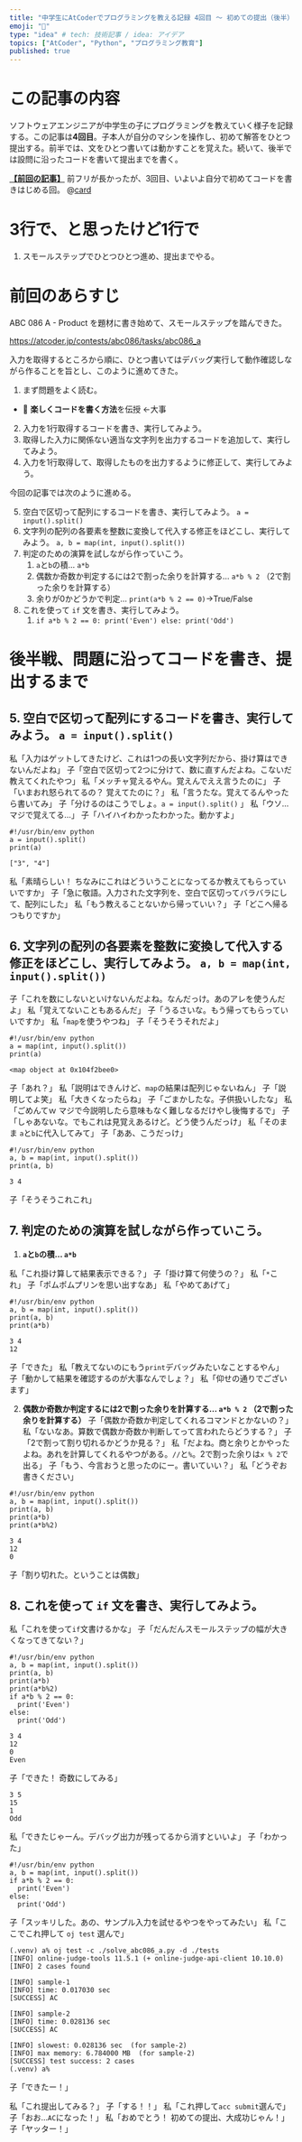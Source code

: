 ```yaml
---
title: "中学生にAtCoderでプログラミングを教える記録 4回目 〜 初めての提出（後半）"
emoji: "🐣"
type: "idea" # tech: 技術記事 / idea: アイデア
topics: ["AtCoder", "Python", "プログラミング教育"]
published: true
---
```

# この記事の内容
ソフトウェアエンジニアが中学生の子にプログラミングを教えていく様子を記録する。この記事は**4回目**。子本人が自分のマシンを操作し、初めて解答をひとつ提出する。前半では、文をひとつ書いては動かすことを覚えた。続いて、後半では設問に沿ったコードを書いて提出までを書く。

[**【前回の記事】**](https://zenn.dev/aromarious/articles/enjoy-atcoder-03)
前フリが長かったが、3回目、いよいよ自分で初めてコードを書きはじめる回。
@[card](https://zenn.dev/aromarious/articles/enjoy-atcoder-03)

# 3行で、と思ったけど1行で
1. スモールステップでひとつひとつ進め、提出までやる。

# 前回のあらすじ
 ABC 086 A - Product を題材に書き始めて、スモールステップを踏んできた。

https://atcoder.jp/contests/abc086/tasks/abc086_a

入力を取得するところから順に、ひとつ書いてはデバッグ実行して動作確認しながら作ることを旨とし、このように進めてきた。

1. まず問題をよく読む。
- 📌 **楽しくコードを書く方法**を伝授 ←大事
2. 入力を1行取得するコードを書き、実行してみよう。
3. 取得した入力に関係ない適当な文字列を出力するコードを追加して、実行してみよう。
4. 入力を1行取得して、取得したものを出力するように修正して、実行してみよう。

今回の記事では次のように進める。

5. 空白で区切って配列にするコードを書き、実行してみよう。  `a = input().split()`
6. 文字列の配列の各要素を整数に変換して代入する修正をほどこし、実行してみよう。 `a, b = map(int, input().split())`
7. 判定のための演算を試しながら作っていこう。
   1. `a`と`b`の積… `a*b`
   2. 偶数か奇数か判定するには2で割った余りを計算する… `a*b % 2` （2で割った余りを計算する）
   3. 余りが0かどうかで判定… `print(a*b % 2 == 0)`→True/False
8. これを使って `if` 文を書き、実行してみよう。
   1. `if a*b % 2 == 0: print('Even') else: print('Odd')`

# 後半戦、問題に沿ってコードを書き、提出するまで

## 5. 空白で区切って配列にするコードを書き、実行してみよう。 `a = input().split()`
私「入力はゲットしてきたけど、これは1つの長い文字列だから、掛け算はできないんだよね」
子「空白で区切って2つに分けて、数に直すんだよね。こないだ教えてくれたやつ」
私「メッチャ覚えるやん。覚えんでええ言うたのに」
子「いまおれ怒られてるの？ 覚えてたのに？」
私「言うたな。覚えてるんやったら書いてみ」
子「分けるのはこうでしょ。`a = input().split()` 」
私「ウソ…マジで覚えてる…」
子「ハイハイわかったわかった。動かすよ」
```python: solve_abc086_a.py
#!/usr/bin/env python
a = input().split()
print(a)
```
```:結果
["3", "4"]
```
私「素晴らしい！ ちなみにこれはどういうことになってるか教えてもらっていいですか」
子「急に敬語。入力された文字列を、空白で区切ってバラバラにして、配列にした」
私「もう教えることないから帰っていい？」
子「どこへ帰るつもりですか」

## 6. 文字列の配列の各要素を整数に変換して代入する修正をほどこし、実行してみよう。 `a, b = map(int, input().split())`
子「これを数にしないといけないんだよね。なんだっけ。あのアレを使うんだよ」
私「覚えてないこともあるんだ」
子「うるさいな。もう帰ってもらっていいですか」
私「`map`を使うやつね」
子「そうそうそれだよ」
```python: solve_abc086_a.py
#!/usr/bin/env python
a = map(int, input().split())
print(a)
```
```:結果
<map object at 0x104f2bee0>
```
子「あれ？」
私「説明はできんけど、`map`の結果は配列じゃないねん」
子「説明してよ笑」
私「大きくなったらね」
子「ごまかしたな。子供扱いしたな」
私「ごめんてｗ マジで今説明したら意味もなく難しなるだけやし後悔するで」
子「しゃあないな。でもこれは見覚えあるけど。どう使うんだっけ」
私「そのまま `a`と`b`に代入してみて」
子「ああ、こうだっけ」
```python: solve_abc086_a.py
#!/usr/bin/env python
a, b = map(int, input().split())
print(a, b)
```
```:結果
3 4
```
子「そうそうこれこれ」

## 7. 判定のための演算を試しながら作っていこう。
   1. **`a`と`b`の積… `a*b`**

私「これ掛け算して結果表示できる？」
子「掛け算て何使うの？」
私「`*`これ」
子「ポムポムプリンを思い出すなあ」
私「やめてあげて」
```python: solve_abc086_a.py
#!/usr/bin/env python
a, b = map(int, input().split())
print(a, b)
print(a*b)
```
```:結果
3 4
12
```
子「できた」
私「教えてないのにもう`print`デバッグみたいなことするやん」
子「動かして結果を確認するのが大事なんでしょ？」
私「仰せの通りでございます」

   2. **偶数か奇数か判定するには2で割った余りを計算する… `a*b % 2` （2で割った余りを計算する）**
子「偶数か奇数か判定してくれるコマンドとかないの？」
私「ないなあ。算数で偶数か奇数か判断してって言われたらどうする？」
子「2で割って割り切れるかどうか見る？」
私「だよね。商と余りとかやったよね。あれを計算してくれるやつがある。`//`と`%`。2で割った余りは`x % 2`で出る」
子「もう、今言おうと思ったのにー。書いていい？」
私「どうぞお書きください」
```python: solve_abc086_a.py
#!/usr/bin/env python
a, b = map(int, input().split())
print(a, b)
print(a*b)
print(a*b%2)
```
```:結果
3 4
12
0
```
子「割り切れた。ということは偶数」

## 8. これを使って `if` 文を書き、実行してみよう。
私「これを使って`if`文書けるかな」
子「だんだんスモールステップの幅が大きくなってきてない？」
```python: solve_abc086_a.py
#!/usr/bin/env python
a, b = map(int, input().split())
print(a, b)
print(a*b)
print(a*b%2)
if a*b % 2 == 0:
  print('Even')
else:
  print('Odd')
```
```:結果
3 4
12
0
Even
```
子「できた！ 奇数にしてみる」
```:結果
3 5
15
1
Odd
```
私「できたじゃーん。デバッグ出力が残ってるから消すといいよ」
子「わかった」
```python: solve_abc086_a.py
#!/usr/bin/env python
a, b = map(int, input().split())
if a*b % 2 == 0:
  print('Even')
else:
  print('Odd')
```
子「スッキリした。あの、サンプル入力を試せるやつをやってみたい」
私「ここでこれ押して `oj test` 選んで」

```:結果
(.venv) a% oj test -c ./solve_abc086_a.py -d ./tests   
[INFO] online-judge-tools 11.5.1 (+ online-judge-api-client 10.10.0)
[INFO] 2 cases found

[INFO] sample-1
[INFO] time: 0.017030 sec
[SUCCESS] AC

[INFO] sample-2
[INFO] time: 0.028136 sec
[SUCCESS] AC

[INFO] slowest: 0.028136 sec  (for sample-2)
[INFO] max memory: 6.784000 MB  (for sample-2)
[SUCCESS] test success: 2 cases
(.venv) a% 
```
子「できたー！」


私「これ提出してみる？」
子「する！！」
私「これ押して`acc submit`選んで」
子「おお…`AC`になった！」
私「おめでとう！ 初めての提出、大成功じゃん！」
子「ヤッター！」

<!-- [**【次の記事】**](https://zenn.dev/aromarious/articles/enjoy-atcoder-05) -->
<!-- @[card](https://zenn.dev/aromarious/articles/enjoy-atcoder-05) -->
